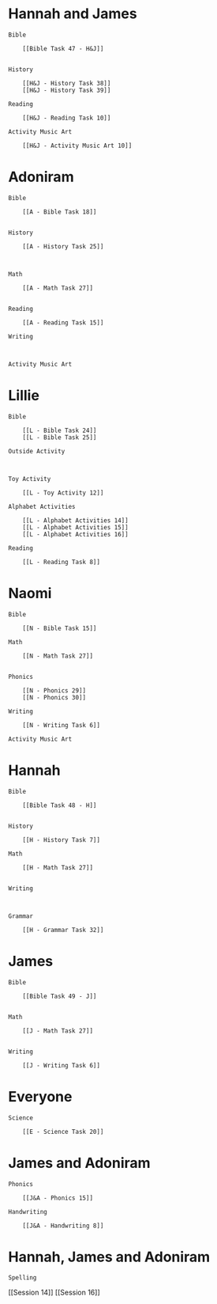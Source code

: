 # Hannah and James

	Bible

		[[Bible Task 47 - H&J]]
		

	History

		[[H&J - History Task 38]]
		[[H&J - History Task 39]]

	Reading

		[[H&J - Reading Task 10]]

	Activity Music Art

		[[H&J - Activity Music Art 10]]
# Adoniram

	Bible

		[[A - Bible Task 18]]
		

	History

		[[A - History Task 25]]
		
		

	Math

		[[A - Math Task 27]]
		

	Reading

		[[A - Reading Task 15]]

	Writing

		

	Activity Music Art

		

# Lillie

	Bible

		[[L - Bible Task 24]]
		[[L - Bible Task 25]]

	Outside Activity

		

	Toy Activity

		[[L - Toy Activity 12]]

	Alphabet Activities

		[[L - Alphabet Activities 14]]
		[[L - Alphabet Activities 15]]
		[[L - Alphabet Activities 16]]

	Reading

		[[L - Reading Task 8]]

# Naomi

	Bible

		[[N - Bible Task 15]]

	Math

		[[N - Math Task 27]]
		

	Phonics

		[[N - Phonics 29]]
		[[N - Phonics 30]]

	Writing

		[[N - Writing Task 6]]

	Activity Music Art

		

# Hannah

	Bible

		[[Bible Task 48 - H]]
		

	History

		[[H - History Task 7]]

	Math

		[[H - Math Task 27]]
		

	Writing

		

	Grammar

		[[H - Grammar Task 32]]
		
		
# James

	Bible

		[[Bible Task 49 - J]]
		

	Math

		[[J - Math Task 27]]
		

	Writing

		[[J - Writing Task 6]]

# Everyone

	Science

		[[E - Science Task 20]]
# James and Adoniram

	Phonics

		[[J&A - Phonics 15]]

	Handwriting

		[[J&A - Handwriting 8]]
# Hannah, James and Adoniram

	Spelling

		

[[Session 14]]
[[Session 16]]
